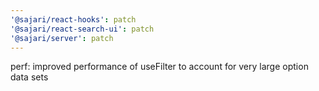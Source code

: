 ```yaml
---
'@sajari/react-hooks': patch
'@sajari/react-search-ui': patch
'@sajari/server': patch
---
```


perf: improved performance of useFilter to account for very large option data sets
